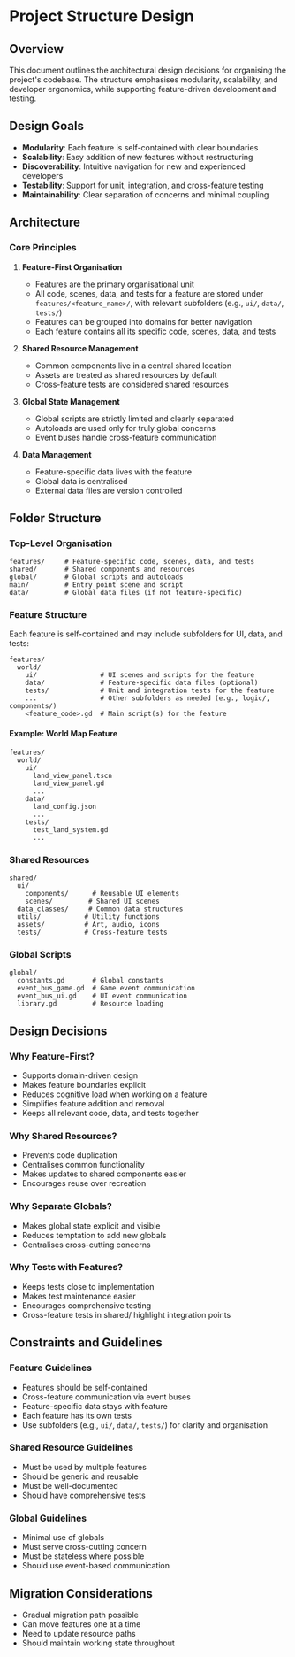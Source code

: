 # Project Structure Design

## Overview
This document outlines the architectural design decisions for organising the project's codebase. The structure emphasises modularity, scalability, and developer ergonomics, while supporting feature-driven development and testing.

## Design Goals
- **Modularity**: Each feature is self-contained with clear boundaries
- **Scalability**: Easy addition of new features without restructuring
- **Discoverability**: Intuitive navigation for new and experienced developers
- **Testability**: Support for unit, integration, and cross-feature testing
- **Maintainability**: Clear separation of concerns and minimal coupling

## Architecture

### Core Principles
1. **Feature-First Organisation**
   - Features are the primary organisational unit
   - All code, scenes, data, and tests for a feature are stored under `features/<feature_name>/`, with relevant subfolders (e.g., `ui/`, `data/`, `tests/`)
   - Features can be grouped into domains for better navigation
   - Each feature contains all its specific code, scenes, data, and tests

2. **Shared Resource Management**
   - Common components live in a central shared location
   - Assets are treated as shared resources by default
   - Cross-feature tests are considered shared resources

3. **Global State Management**
   - Global scripts are strictly limited and clearly separated
   - Autoloads are used only for truly global concerns
   - Event buses handle cross-feature communication

4. **Data Management**
   - Feature-specific data lives with the feature
   - Global data is centralised
   - External data files are version controlled

## Folder Structure

### Top-Level Organisation
```
features/     # Feature-specific code, scenes, data, and tests
shared/       # Shared components and resources
global/       # Global scripts and autoloads
main/         # Entry point scene and script
data/         # Global data files (if not feature-specific)
```

### Feature Structure
Each feature is self-contained and may include subfolders for UI, data, and tests:
```
features/
  world/
    ui/                # UI scenes and scripts for the feature
    data/              # Feature-specific data files (optional)
    tests/             # Unit and integration tests for the feature
    ...                # Other subfolders as needed (e.g., logic/, components/)
    <feature_code>.gd  # Main script(s) for the feature
```

#### Example: World Map Feature
```
features/
  world/
    ui/
      land_view_panel.tscn
      land_view_panel.gd
      ...
    data/
      land_config.json
      ...
    tests/
      test_land_system.gd
      ...
```

### Shared Resources
```
shared/
  ui/
    components/      # Reusable UI elements
    scenes/         # Shared UI scenes
  data_classes/     # Common data structures
  utils/           # Utility functions
  assets/          # Art, audio, icons
  tests/           # Cross-feature tests
```

### Global Scripts
```
global/
  constants.gd       # Global constants
  event_bus_game.gd  # Game event communication
  event_bus_ui.gd    # UI event communication
  library.gd         # Resource loading
```

## Design Decisions

### Why Feature-First?
- Supports domain-driven design
- Makes feature boundaries explicit
- Reduces cognitive load when working on a feature
- Simplifies feature addition and removal
- Keeps all relevant code, data, and tests together

### Why Shared Resources?
- Prevents code duplication
- Centralises common functionality
- Makes updates to shared components easier
- Encourages reuse over recreation

### Why Separate Globals?
- Makes global state explicit and visible
- Reduces temptation to add new globals
- Centralises cross-cutting concerns

### Why Tests with Features?
- Keeps tests close to implementation
- Makes test maintenance easier
- Encourages comprehensive testing
- Cross-feature tests in shared/ highlight integration points

## Constraints and Guidelines

### Feature Guidelines
- Features should be self-contained
- Cross-feature communication via event buses
- Feature-specific data stays with feature
- Each feature has its own tests
- Use subfolders (e.g., `ui/`, `data/`, `tests/`) for clarity and organisation

### Shared Resource Guidelines
- Must be used by multiple features
- Should be generic and reusable
- Must be well-documented
- Should have comprehensive tests

### Global Guidelines
- Minimal use of globals
- Must serve cross-cutting concern
- Must be stateless where possible
- Should use event-based communication

## Migration Considerations
- Gradual migration path possible
- Can move features one at a time
- Need to update resource paths
- Should maintain working state throughout 